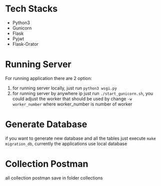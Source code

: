 # Tech Stacks
  - Python3
  - Gunicorn
  - Flask
  - Pyjwt
  - Flask-Orator
# Running Server
For running application there are 2 option:
1. for running server locally, just run ```python3 wsgi.py```
2.  for running server by anywhere ip just run
        ```./start_gunicorn.sh```, you could adjust the worker that should be used by change ```-w worker_number```
        where worker_number is number of worker

# Generate Database 
if you want to generate new database and all the tables just execute 
```make migration_db```, currently the applications use local database

# Collection Postman
all collection postman save in folder collections
